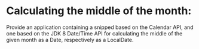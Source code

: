 # Calculating the middle of the month:

Provide an application containing a snipped based on the Calendar API, and one based on the JDK 8 Date/Time API for
calculating the middle of the given month as a Date, respectively as a LocalDate.